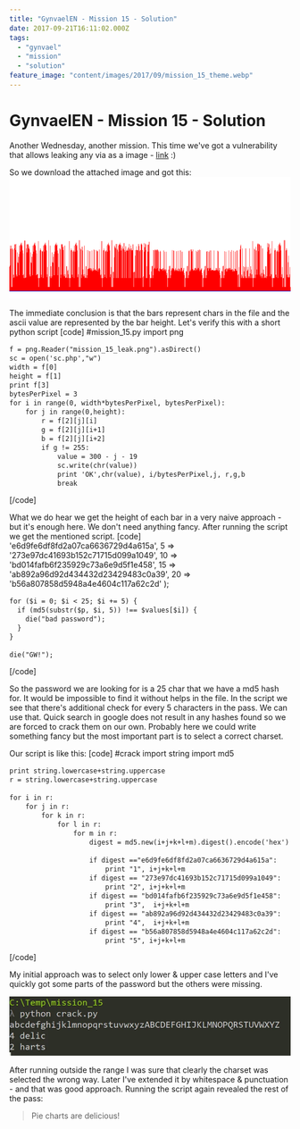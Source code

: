 ```yaml
---
title: "GynvaelEN - Mission 15 - Solution"
date: 2017-09-21T16:11:02.000Z
tags:
  - "gynvael"
  - "mission"
  - "solution"
feature_image: "content/images/2017/09/mission_15_theme.webp"
---
```


# GynvaelEN - Mission 15 - Solution

Another Wednesday, another mission. This time we've got a vulnerability that allows leaking any via as a image - [link](http://gynvael.vexillium.org/ext/315b8f1b6995d1d67244c04d4da9e5421dfc708a_mission015.txt) :)

So we download the attached image and got this:
![mission_15_leak](content/images/2017/09/mission_15_leak.png)

The immediate conclusion is that the bars represent chars in the file and the ascii value are represented by the bar height. Let's verify this with a short python script
[code]
    #mission_15.py
    import png

    f = png.Reader("mission_15_leak.png").asDirect()
    sc = open('sc.php',"w")
    width = f[0]
    height = f[1]
    print f[3]
    bytesPerPixel = 3
    for i in range(0, width*bytesPerPixel, bytesPerPixel):
    	for j in range(0,height):
    		r = f[2][j][i]
    		g = f[2][j][i+1]
    		b = f[2][j][i+2]
    		if g != 255:
    			value = 300 - j - 19
    			sc.write(chr(value))
    			print 'OK',chr(value), i/bytesPerPixel,j, r,g,b
    			break

[/code]

What we do hear we get the height of each bar in a very naive approach - but it's enough here. We don't need anything fancy. After running the script we get the mentioned script.
[code]
     'e6d9fe6df8fd2a07ca6636729d4a615a',
      5 => '273e97dc41693b152c71715d099a1049',
      10 => 'bd014fafb6f235929c73a6e9d5f1e458',
      15 => 'ab892a96d92d434432d23429483c0a39',
      20 => 'b56a807858d5948a4e4604c117a62c2d'
    );

    for ($i = 0; $i < 25; $i += 5) {
      if (md5(substr($p, $i, 5)) !== $values[$i]) {
        die("bad password");
      }
    }

    die("GW!");

[/code]

So the password we are looking for is a 25 char that we have a md5 hash for. It would be impossible to find it without helps in the file. In the script we see that there's additional check for every 5 characters in the pass. We can use that. Quick search in google does not result in any hashes found so we are forced to crack them on our own.
Probably here we could write something fancy but the most important part is to select a correct charset.

Our script is like this:
[code]
    #crack
    import string
    import md5

    print string.lowercase+string.uppercase
    r = string.lowercase+string.uppercase

    for i in r:
    	for j in r:
    		for k in r:
    			for l in r:
    				for m in r:
    					digest = md5.new(i+j+k+l+m).digest().encode('hex')

    					if digest =="e6d9fe6df8fd2a07ca6636729d4a615a":
    						print "1", i+j+k+l+m
    					if digest == "273e97dc41693b152c71715d099a1049":
    						print "2", i+j+k+l+m
    					if digest == "bd014fafb6f235929c73a6e9d5f1e458":
    						print "3",  i+j+k+l+m
    					if digest == "ab892a96d92d434432d23429483c0a39":
    						print "4",  i+j+k+l+m
    					if digest == "b56a807858d5948a4e4604c117a62c2d":
    						print "5", i+j+k+l+m

[/code]

My initial approach was to select only lower & upper case letters and I've quickly got some parts of the password but the others were missing.

![mission_15_crack](content/images/2017/09/mission_15_crack.webp)

After running outside the range I was sure that clearly the charset was selected the wrong way. Later I've extended it by whitespace & punctuation - and that was good approach. Running the script again revealed the rest of the pass:

> Pie charts are delicious!
